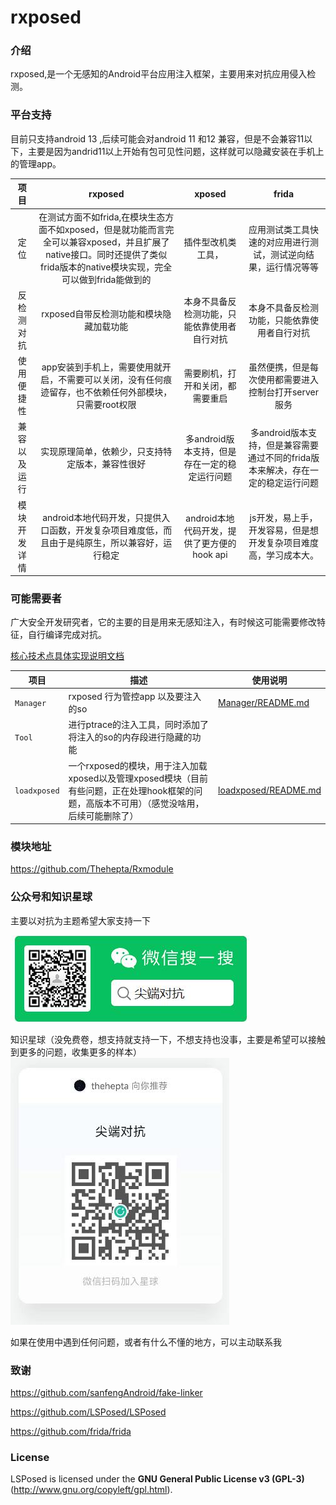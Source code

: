 # rxposed

### 介绍
rxposed,是一个无感知的Android平台应用注入框架，主要用来对抗应用侵入检测。


### 平台支持
目前只支持android 13 ,后续可能会对android 11 和12 兼容，但是不会兼容11以下，主要是因为andrid11以上开始有包可见性问题，这样就可以隐藏安装在手机上的管理app。





| 项目       | rxposed | xposed                                                       | frida                    |
| :--------: | :-----: | :----------------------------------------------------------: | :----------------------: |
| 定位 | 在测试方面不如frida,在模块生态方面不如xposed，但是就功能而言完全可以兼容xposed，并且扩展了native接口。同时还提供了类似frida版本的native模块实现，完全可以做到frida能做到的 | 插件型改机类工具， | 应用测试类工具快速的对应用进行测试，测试逆向结果，运行情况等等 |
| 反检测对抗 | rxposed自带反检测功能和模块隐藏加载功能 | 本身不具备反检测功能，只能依靠使用者自行对抗                                 | 本身不具备反检测功能，只能依靠使用者自行对抗 |
| 使用便捷性 | app安装到手机上，需要使用就开启，不需要可以关闭，没有任何痕迹留存，也不依赖任何外部模块，只需要root权限 | 需要刷机，打开和关闭，都需要重启 | 虽然便携，但是每次使用都需要进入控制台打开server服务 |
| 兼容以及运行 | 实现原理简单，依赖少，只支持特定版本，兼容性很好 | 多android版本支持，但是存在一定的稳定运行问题 | 多android版本支持，但是兼容需要通过不同的frida版本来解决，存在一定的稳定运行问题 |
| 模块开发详情 | android本地代码开发，只提供入口函数，开发复杂项目难度低，而且由于是纯原生，所以兼容好，运行稳定 | android本地代码开发，提供了更方便的hook api | js开发，易上手，开发容易，但是想开发复杂项目难度高，学习成本大。 |






### 可能需要者

广大安全开发研究者，它的主要的目是用来无感知注入，有时候这可能需要修改特征，自行编译完成对抗。



[核心技术点具体实现说明文档](/document/android10.md)

| 项目         | 描述                                                                 | 使用说明                                           |
|------------|--------------------------------------------------------------------|------------------------------------------------|
| `Manager`  | rxposed 行为管控app 以及要注入的so                                  | [Manager/README.md](/document/instructions.md) |
| `Tool`     | 进行ptrace的注入工具，同时添加了将注入的so的内存段进行隐藏的功能       |                                                |
| `loadxposed` | 一个rxposed的模块，用于注入加载xposed以及管理xposed模块（目前有些问题，正在处理hook框架的问题，高版本不可用）（感觉没啥用，后续可能删除了） | [loadxposed/README.md](/loadxposed/README.md)  |



### 模块地址
https://github.com/Thehepta/Rxmodule

### 公众号和知识星球
主要以对抗为主题希望大家支持一下

![输入图片说明](document/images/wx.jpg)

知识星球（没免费卷，想支持就支持一下，不想支持也没事，主要是希望可以接触到更多的问题，收集更多的样本）
![输入图片说明](document/images/start.jpg)

如果在使用中遇到任何问题，或者有什么不懂的地方，可以主动联系我


### 致谢
https://github.com/sanfengAndroid/fake-linker

https://github.com/LSPosed/LSPosed

https://github.com/frida/frida



### License

LSPosed is licensed under the **GNU General Public License v3 (GPL-3)** (http://www.gnu.org/copyleft/gpl.html).